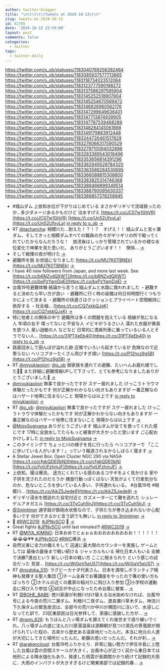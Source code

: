 ```yaml
---
author: twitter-blogger
title: "\n\t\t\t\tTweets at 2019-10-13\t\t"
slug: tweets-at-2019-10-13
id: 41705
date: '2019-10-13 23:59:00'
layout: post
comments: false
categories:
  - twitter
tags:
  - twitter-daily
---
```


https://twitter.com/o_ob/statuses/1183040769256382464 https://twitter.com/o_ob/statuses/1183085937577713665 https://twitter.com/o_ob/statuses/1183118734023512064 https://twitter.com/o_ob/statuses/1183123777590198272 https://twitter.com/o_ob/statuses/1183137566297595904 https://twitter.com/o_ob/statuses/1183145252518907904 https://twitter.com/o_ob/statuses/1183145254670569472 https://twitter.com/o_ob/statuses/1183146926960562176 https://twitter.com/o_ob/statuses/1183147299649638401 https://twitter.com/o_ob/statuses/1183147713874939905 https://twitter.com/o_ob/statuses/1183147787539468289 https://twitter.com/o_ob/statuses/1183148284145061888 https://twitter.com/o_ob/statuses/1183149179863912448 https://twitter.com/o_ob/statuses/1183244726461517829 https://twitter.com/o_ob/statuses/1183276066317590529 https://twitter.com/o_ob/statuses/1183279710094032896 https://twitter.com/o_ob/statuses/1183283389543018496 https://twitter.com/o_ob/statuses/1183353656814391296 https://twitter.com/o_ob/statuses/1183362949529784320 https://twitter.com/o_ob/statuses/1183363588284530695 https://twitter.com/o_ob/statuses/1183366088815308800 https://twitter.com/o_ob/statuses/1183383825314746368 https://twitter.com/o_ob/statuses/1183388466899349514 https://twitter.com/o_ob/statuses/1183388790095630337 https://twitter.com/o_ob/statuses/1183389857378258945  

*   #城山ダム 上依知水位が下がりはじめている まさかギリギリで流域救ったのか...多少ダメージあるかもだけど 治水すげえ [https://t.co/JC07w1GhVR](https://t.co/JC07w1GhVR) [https://t.co/Un52UfxyLa](https://t.co/Un52UfxyLa) [in reply to o_ob](https://twitter.com/o_ob/statuses/1183020839693766656) [->](https://twitter.com/o_ob/statuses/1183040769256382464)
*   RT [@tachancha](https://twitter.com/tachancha): 相模川た…耐えた！？！？　すげえ！！ 城山ダムと宮ヶ瀬ダム、そしてきっと相模ダムすべての職員の方々がギリギリの所で戦ってくれていたからなんだろうな！　放流後はしっかり管理されているかの様な水位変化で神業を見た思いだ。 ありがとうございます！！　関係… [->](https://twitter.com/o_ob/statuses/1183085937577713665)
*   そして戦慄の夜が明けた [->](https://twitter.com/o_ob/statuses/1183118734023512064)
*   避難所を脱 お世話になりました [https://t.co/MU7K0TBNEk](https://t.co/MU7K0TBNEk) [->](https://twitter.com/o_ob/statuses/1183123777590198272)
*   I have 40 new followers from Japan, and more last week. See [https://t.co/b6NZvdQXWT](https://t.co/b6NZvdQXWT) [https://t.co/bxPzYamDqE](https://t.co/bxPzYamDqE) [->](https://twitter.com/o_ob/statuses/1183137566297595904)
*   台風19号避難体験 結論から言うと城山ダムと水路に救われました ・避難すると決めたら早い方が良い ・避難所に行く時の装備は何日何時間行くつもりかによって決まる ・避難所の快適さはクッションとプライベート空間維持に依存する ・社会福… [https://t.co/CQ7xkbQJxK](https://t.co/CQ7xkbQJxK) [->](https://twitter.com/o_ob/statuses/1183145252518907904)
*   特に他者との関係の中で 避難所は多くの問題を抱えている 視線が気になる人 年頃の女子 喋ってないと不安な人 イビキがうるさい人 濡れた衣服が異臭を放つ人 臭い過敏の人 などなど 日常的に満員列車に乗っているいる人とそうでない人… [https://t.co/31PTXeEb40](https://t.co/31PTXeEb40) [in reply to o_ob](https://twitter.com/o_ob/statuses/1183145252518907904) [->](https://twitter.com/o_ob/statuses/1183145254670569472)
*   路面冠水して田んぼが溢れた跡 近隣でいろいろ起きているが 危険なので近寄らない ヘリコプターたくさん飛びすぎ煩い [https://t.co/P12hcz9g5B](https://t.co/P12hcz9g5B) [->](https://twitter.com/o_ob/statuses/1183146926960562176)
*   RT [@miyukiaoiiori](https://twitter.com/miyukiaoiiori): [@o_ob](https://twitter.com/o_ob) 御家族を連れての避難、たいへんお疲れ様でした🙇🙇 また詳細に避難情報UPして下さって、とても参考になりましたありがとうございました🙇 [->](https://twitter.com/o_ob/statuses/1183147299649638401)
*   [@miyukiaoiiori](https://twitter.com/miyukiaoiiori) 無事で良かったですが スゲー疲れました けっこうトラウマ体験だったかもです 何が正解かわからない向きもありますが 一番正解なのはハザード地帯に住まないこと 現場からは以上です [in reply to miyukiaoiiori](https://twitter.com/miyukiaoiiori/statuses/1183146963060940802) [->](https://twitter.com/o_ob/statuses/1183147713874939905)
*   RT [@o_ob](https://twitter.com/o_ob): [@miyukiaoiiori](https://twitter.com/miyukiaoiiori) 無事で良かったですが スゲー疲れました けっこうトラウマ体験だったかもです 何が正解かわからない向きもありますが 一番正解なのはハザード地帯に住まないこと 現場からは以上です [->](https://twitter.com/o_ob/statuses/1183147787539468289)
*   [@MojoSugiyama](https://twitter.com/MojoSugiyama) ありがとうございます 城山ダムが全てを救ってくれた感じです 17時に全放水してたらもっと被害が大きかったと思います ご心配おかけしました [in reply to MojoSugiyama](https://twitter.com/MojoSugiyama/statuses/1183134082718322688) [->](https://twitter.com/o_ob/statuses/1183148284145061888)
*   このタイミングで ちょっと川の様子を見に行ったら ヘリコプターで 「ここに歩いている人がいます！」っていう報道されるからしばらく寝ます [->](https://twitter.com/o_ob/statuses/1183149179863912448)
*   A Stellar Jewel Box: Open Cluster NGC 290 via NASA [https://t.co/cfgbQDE0bN](https://t.co/cfgbQDE0bN) [https://t.co/fytUFzhmJF](https://t.co/fytUFzhmJF) [->](https://twitter.com/o_ob/statuses/1183244726461517829)
*   上依知。堰は爆流。 途方にくれている感のあるコサギをよく見かける 家や子供を流されたのだろうか 捕食行動っぽくはない 天気がよくて行楽気分なのか、危ないところを歩いている人多い、子供連れもいる。 #台風19号 #相模川… [https://t.co/AikZSJwde9](https://t.co/AikZSJwde9) [->](https://twitter.com/o_ob/statuses/1183276066317590529)
*   ギリギリ浸水を間逃れた自宅付近と ガズメーターにて難を逃れた シュレーゲルアオガエル [https://t.co/3TvCuh5IrJ](https://t.co/3TvCuh5IrJ) [->](https://twitter.com/o_ob/statuses/1183279710094032896)
*   [@3mintimer](https://twitter.com/3mintimer) 通学路が鉄砲水状態なので、子供たちが巻き込まれないか心配多いです 何ができるかと言う訳でも無いし [in reply to 3mintimer](https://twitter.com/3mintimer/statuses/1183282005397524481) [->](https://twitter.com/o_ob/statuses/1183283389543018496)
*   🏉 [#RWC2019](https://twitter.com/search?q=%23RWC2019&src=hash)  [#JPNvSCO](https://twitter.com/search?q=%23JPNvSCO&src=hash) 🏉 [->](https://twitter.com/o_ob/statuses/1183353656814391296)
*   Great fights [#JPNvSCO](https://twitter.com/search?q=%23JPNvSCO&src=hash) until last minutes!!! [#RWC2019](https://twitter.com/search?q=%23RWC2019&src=hash) [->](https://twitter.com/o_ob/statuses/1183362949529784320)
*   RT [@MIYA_KIMINO](https://twitter.com/MIYA_KIMINO): 日本おめでとぉぉぉおおおおおおおおお！！！！！！😭😭😭💗💗 [#JPNvSCO](https://twitter.com/search?q=%23JPNvSCO&src=hash) [#RWC](https://twitter.com/search?q=%23RWC&src=hash)横浜 [->](https://twitter.com/o_ob/statuses/1183363588284530695)
*   自然災害に全力の備えをして 迅速に最大限のカウンターを実施し ゲームとしては 最後の最後まで戦い続ける ジャッカルもいる 帰化日本人もいる 全勝で決勝T進出という 新しい日本の戦い方 ここに極まられり という感じの試合だった 見習… [https://t.co/WiGqV5eU57](https://t.co/WiGqV5eU57) [->](https://twitter.com/o_ob/statuses/1183366088815308800)
*   RT [@nodoka_510](https://twitter.com/nodoka_510): ラグビーカナダ代表さん、日本を満喫しボランティア精神も発揮する聖人集団 ①チーム全員でお箸講座をやったので箸の使い方もばっちり ②ホテルの近くの農家の稲刈りに飛び入り参加 ③小学校の運動会に飛び入り参加 ④試合が中止になったため台風に被害… [->](https://twitter.com/o_ob/statuses/1183383825314746368)
*   RT [@BOHE_BABE](https://twitter.com/BOHE_BABE): 徳川家康が利根川付け替える治水始めなければ、台風19号による今夜の荒川二瀬ダム、利根川二俣ダム、渡良瀬川草木ダム、神流川下久保ダムの緊急放流は、全部今の荒川か中川か隅田川に注いで、水浸しになってた訳で、23区東部民は日光参拝して、家康に感謝した方が… [->](https://twitter.com/o_ob/statuses/1183388466899349514)
*   RT [@rann_626](https://twitter.com/rann_626): もうほんと八ッ場ダムを讃えてくれ後世まで語り継いでくれ。八ッ場ダムの底に沈んだ川原湯温泉は源頼朝が見つけ源氏の笹竜胆が掲げられていた程の、古来から歴史ある温泉地だったんだ。本当に地元の人達が大切にしてきた場所だったんだ。断腸の思いだったんだ。それが利… [->](https://twitter.com/o_ob/statuses/1183388790095630337)
*   RT [@arakencloud](https://twitter.com/arakencloud): 台風19号ふりかえり．非常に強い勢力で伊豆半島に上陸した台風は雲の空間スケールが大きく，台風中心が近づく前から東日本では地形による降水強化もあり，発達した雨雲が長期間かかり続けて記録的大雨に．大雨のインパクトが大きすぎるけど関東南部では記録的暴… [->](https://twitter.com/o_ob/statuses/1183389857378258945)